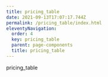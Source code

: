 ```yaml
---
title: pricing_table
date: 2021-09-13T17:07:17.744Z
permalink: /pricing_table/index.html
eleventyNavigation:
  order: 4
  key: pricing_table
  parent: page-components
  title: pricing_table
---
```

pricing_table